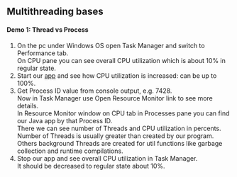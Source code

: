 ## Multithreading bases

#### Demo 1: Thread vs Process 

1. On the pc under Windows OS open Task Manager and switch to Performance tab.<br>
   On CPU pane you can see overall CPU utilization which is about 10% in regular state. 
2. Start our [app](java/com/yevhent/ThreadVsProcess.java) and see how CPU utilization is increased: can be up to 100%.
3. Get Process ID value from console output, e.g. 7428.<br>
   Now in Task Manager use Open Resource Monitor link to see more details.<br>
   In Resource Monitor window on CPU tab in Processes pane you can find our Java app by that Process ID.<br>
   There we can see number of Threads and CPU utilization in percents.
   Number of Threads is usually greater than created by our program.
   Others background Threads are created for util functions like garbage collection and runtime compilations.
4. Stop our app and see overall CPU utilization in Task Manager.<br>
   It should be decreased to regular state about 10%.